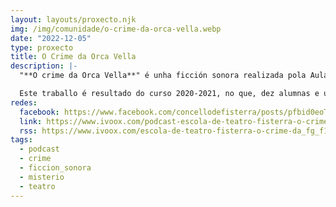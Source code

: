 ```yaml
---
layout: layouts/proxecto.njk
img: /img/comunidade/o-crime-da-orca-vella.webp
date: "2022-12-05"
type: proxecto
title: O Crime da Orca Vella
description: |-
  "**O crime da Orca Vella**" é unha ficción sonora realizada pola Aula de Teatro Municipal de Fisterra. Unha historia encadrada no xénero "Quen o fixo?", na que unha investigadora afeccionada e a súa axudante, percorrendo a paisaxe sonora de Fisterra, intentarán descubrir cal dos habitantes da vila levou a cabo un crime cuxa vítima está desaparecida.

  Este traballo é resultado do curso 2020-2021, no que, dez alumnas e unha profesora, non poidemos ter clases de teatro presenciais e buscamos a maneira de facer da necesidade virtude e suplir a nosa presenza coa maxia da radio. Os capítulos emitíronse a través da radio Neria (onde gravamos) e posteriormente difundímolos a través de ivoox, a páxina do Concello de Fisterra e as nosas propias redes sociais.
redes:
  facebook: https://www.facebook.com/concellodefisterra/posts/pfbid0eoTDQCbGtUWwjh2HRcYvNMVqcc4YkZL2yZ4R54eKnk7GbSFEjuzmj3dm9tnuKH5hl
  link: https://www.ivoox.com/podcast-escola-de-teatro-fisterra-o-crime-da_sq_f11366840_1.html
  rss: https://www.ivoox.com/escola-de-teatro-fisterra-o-crime-da_fg_f11366840_filtro_1.xml
tags:
  - podcast
  - crime
  - ficcion_sonora
  - misterio
  - teatro
---
```

